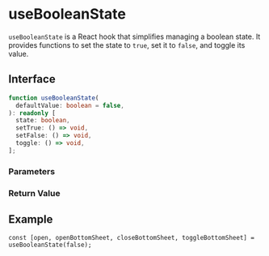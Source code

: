 # useBooleanState

`useBooleanState` is a React hook that simplifies managing a boolean state. It provides functions to set the state to `true`, set it to `false`, and toggle its value.

## Interface
```ts
function useBooleanState(
  defaultValue: boolean = false,
): readonly [
  state: boolean,
  setTrue: () => void,
  setFalse: () => void,
  toggle: () => void,
];

```

### Parameters

<Interface
  name="defaultValue"
  type="boolean"
  description="The initial value of the state. Defaults to <code>false</code>."
/>

### Return Value

<Interface
  name=""
  type="readonly [state: boolean, setTrue: () => void, setFalse: () => void, toggle: () => void]"
  description="tuple containing:"
  :nested="[
    {
      name: 'state',
      type: 'boolean',
      description: 'The current state value.',
    },
    {
      name: 'setTrue',
      type: '() => void',
      description: 'A function to set the state to <code>true</code>.',
    },
    {
      name: 'setFalse',
      type: '() => void',
      description: 'A function to set the state to <code>false</code>.',
    },
    {
      name: 'toggle',
      type: '() => void',
      description: 'A function to toggle the state.',
    },
  ]"
/>


## Example

```tsx
const [open, openBottomSheet, closeBottomSheet, toggleBottomSheet] = useBooleanState(false);
```
  